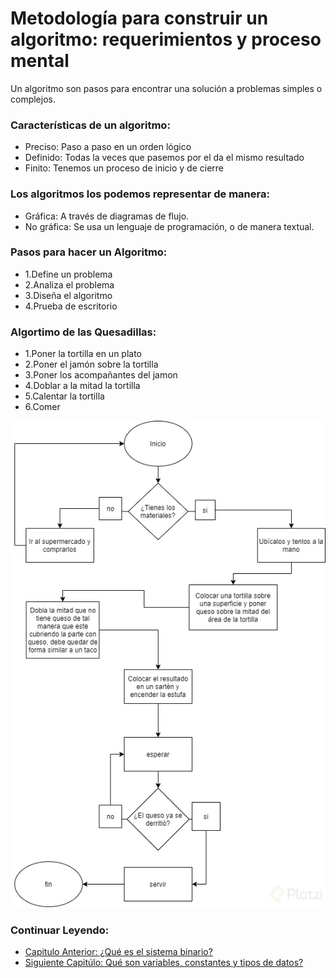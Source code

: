 # Metodología para construir un algoritmo: requerimientos y proceso mental
Un algoritmo son pasos para encontrar una solución a problemas simples o complejos.

### Características de un algoritmo:
- Preciso: Paso a paso en un orden lógico
- Definido: Todas la veces que pasemos por el da el mismo resultado
- Finito: Tenemos un proceso de inicio y de cierre

### Los algoritmos los podemos representar de manera:
- Gráfica: A través de diagramas de flujo.
- No gráfica: Se usa un lenguaje de programación, o de manera textual.

### Pasos para hacer un Algoritmo:
- 1.Define un problema
- 2.Analiza el problema
- 3.Diseña el algoritmo
- 4.Prueba de escritorio


### Algortimo de las Quesadillas:

- 1.Poner la tortilla en un plato
- 2.Poner el jamón sobre la tortilla
- 3.Poner los acompañantes del jamon
- 4.Doblar a la mitad la tortilla
- 5.Calentar la tortilla
- 6.Comer

![src](./../src/04.webp)

### Continuar Leyendo:
- [Capitulo Anterior: ¿Qué es el sistema binario?](./03_sistema_binario.md)
- [Siguiente Capitúlo: Qué son variables, constantes y tipos de datos?](./../02_tipos_De_datos_operadores_logicos/05_variables_constantes_tipos_datos.md)